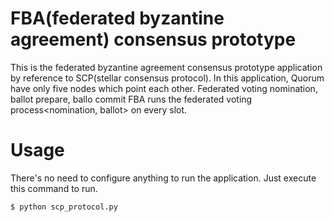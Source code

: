 # FBA(federated byzantine agreement) consensus prototype

This is the federated byzantine agreement consensus prototype application by reference to SCP(stellar consensus protocol).
In this application, Quorum have only five nodes which point each other.
Federated voting nomination, ballot prepare, ballo commit 
FBA runs the federated voting process<nomination, ballot> on every slot.

# Usage

There's no need to configure anything to run the application. Just execute this command to run.

```bash
$ python scp_protocol.py
```
